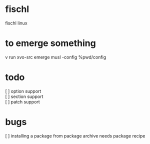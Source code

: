 # fischl
fischl linux

# to emerge something
v run xvo-src emerge musl -config %pwd/config

# todo
[ ] option support \
[ ] section support \
[ ] patch support

# bugs
[ ] installing a package from package archive needs package recipe
